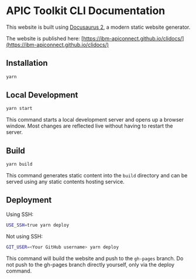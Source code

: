 # APIC Toolkit CLI Documentation

This website is built using [Docusaurus 2](https://docusaurus.io/), a modern static website generator.

The website is published here: [https://ibm-apiconnect.github.io/clidocs/](https://ibm-apiconnect.github.io/clidocs/)

## Installation

```bash
yarn
```

## Local Development

```bash
yarn start
```

This command starts a local development server and opens up a browser window. Most changes are reflected live without having to restart the server.

## Build

```bash
yarn build
```

This command generates static content into the `build` directory and can be served using any static contents hosting service.

## Deployment

Using SSH:

```bash
USE_SSH=true yarn deploy
```

Not using SSH:

```bash
GIT_USER=<Your GitHub username> yarn deploy
```

This command will build the website and push to the `gh-pages` branch. Do not push to the gh-pages branch directly yourself, only via the deploy command.
